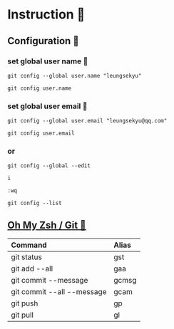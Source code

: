 # Instruction 🤖

## Configuration 🔧

### set global user name 👤

```
git config --global user.name "leungsekyu"
```

```
git config user.name
```

### set global user email 📧

```
git config --global user.email "leungsekyu@qq.com"
```

```
git config user.email
```

### or

```
git config --global --edit
```

```
i
```

```
:wq
```

```
git config --list
```

## [Oh My Zsh / Git 🧩](https://github.com/ohmyzsh/ohmyzsh/tree/master/plugins/git#git-plugin)

| Command                    | Alias |
| :------------------------- | :---- |
| git status                 | gst   |
| git add --all              | gaa   |
| git commit --message       | gcmsg |
| git commit --all --message | gcam  |
| git push                   | gp    |
| git pull                   | gl    |
